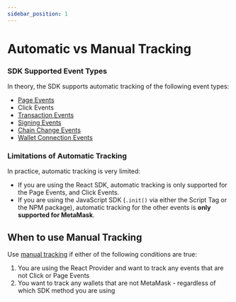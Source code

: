 ```yaml
---
sidebar_position: 1
---
```


# Automatic vs Manual Tracking

### SDK Supported Event Types

In theory, the SDK supports automatic tracking of the following event types:

- [Page Events](/tracking/page)
- Click Events
- [Transaction Events](/tracking/transaction)
- [Signing Events](/tracking/signature)
- [Chain Change Events](/tracking/chain)
- [Wallet Connection Events](/tracking/wallet)

### Limitations of Automatic Tracking

In practice, automatic tracking is very limited:

- If you are using the React SDK, automatic tracking is only supported for the Page Events, and Click Events.
- If you are using the JavaScript SDK (`.init()` via either the Script Tag or the NPM package), automatic tracking for the other events is **only supported for MetaMask**.

## When to use Manual Tracking

Use [manual tracking](/category/5-tracking-events) if either of the following conditions are true:

1. You are using the React Provider and want to track any events that are not Click or Page Events
2. You want to track any wallets that are not MetaMask - regardless of which SDK method you are using
